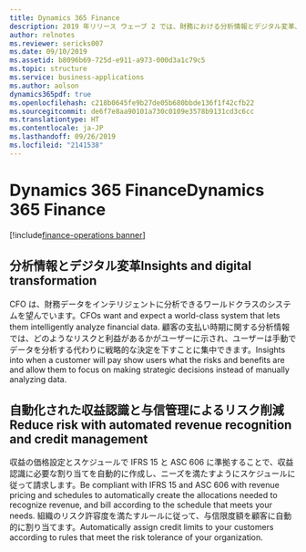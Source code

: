 ```yaml
---
title: Dynamics 365 Finance
description: 2019 年リリース ウェーブ 2 では、財務における分析情報とデジタル変革、リスク削減、サブスクリプション ベースの経済に焦点が当てられています。
author: relnotes
ms.reviewer: sericks007
ms.date: 09/10/2019
ms.assetid: b8096b69-725d-e911-a973-000d3a1c79c5
ms.topic: structure
ms.service: business-applications
ms.author: aolson
dynamics365pdf: true
ms.openlocfilehash: c218b0645fe9b27de05b680bbde136f1f42cfb22
ms.sourcegitcommit: de6f7e8aa90101a730c0109e3578b9131cd3c6cc
ms.translationtype: HT
ms.contentlocale: ja-JP
ms.lasthandoff: 09/26/2019
ms.locfileid: "2141538"
---
```

# <a name="dynamics-365-finance"></a><span data-ttu-id="95e88-103">Dynamics 365 Finance</span><span class="sxs-lookup"><span data-stu-id="95e88-103">Dynamics 365 Finance</span></span>

[!include[finance-operations banner](../includes/finance-operations.md)]

<!--structure start-->
## <a name="insights-and-digital-transformation"></a><span data-ttu-id="95e88-104">分析情報とデジタル変革</span><span class="sxs-lookup"><span data-stu-id="95e88-104">Insights and digital transformation</span></span>
<span data-ttu-id="95e88-105">CFO は、財務データをインテリジェントに分析できるワールドクラスのシステムを望んでいます。</span><span class="sxs-lookup"><span data-stu-id="95e88-105">CFOs want and expect a world-class system that lets them intelligently analyze financial data.</span></span> <span data-ttu-id="95e88-106">顧客の支払い時期に関する分析情報では、どのようなリスクと利益があるかがユーザーに示され、ユーザーは手動でデータを分析する代わりに戦略的な決定を下すことに集中できます。</span><span class="sxs-lookup"><span data-stu-id="95e88-106">Insights into when a customer will pay show users what the risks and benefits are and allow them to focus on making strategic decisions instead of manually analyzing data.</span></span>

## <a name="reduce-risk-with-automated-revenue-recognition-and-credit-management"></a><span data-ttu-id="95e88-107">自動化された収益認識と与信管理によるリスク削減</span><span class="sxs-lookup"><span data-stu-id="95e88-107">Reduce risk with automated revenue recognition and credit management</span></span>
<span data-ttu-id="95e88-108">収益の価格設定とスケジュールで IFRS 15 と ASC 606 に準拠することで、収益認識に必要な割り当てを自動的に作成し、ニーズを満たすようにスケジュールに従って請求します。</span><span class="sxs-lookup"><span data-stu-id="95e88-108">Be compliant with IFRS 15 and ASC 606 with revenue pricing and schedules to automatically create the allocations needed to recognize revenue, and bill according to the schedule that meets your needs.</span></span> <span data-ttu-id="95e88-109">組織のリスク許容度を満たすルールに従って、与信限度額を顧客に自動的に割り当てます。</span><span class="sxs-lookup"><span data-stu-id="95e88-109">Automatically assign credit limits to your customers according to rules that meet the risk tolerance of your organization.</span></span>
<!--structure end-->



